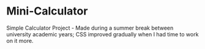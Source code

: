 # Mini-Calculator
Simple Calculator Project - Made during a summer break between university academic years; CSS improved gradually when I had time to work on it more. 
